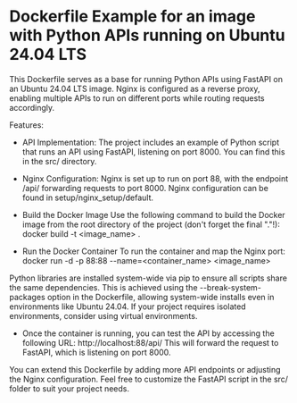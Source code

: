 # **Dockerfile Example for an image with Python APIs running on Ubuntu 24.04 LTS**

This Dockerfile serves as a base for running Python APIs using FastAPI on an Ubuntu 24.04 LTS image. Nginx is configured as a reverse proxy, enabling multiple APIs to run on different ports while routing requests accordingly.

Features:

* API Implementation:
The project includes an example of Python script that runs an API using FastAPI, listening on port 8000. You can find this in the src/ directory.
* Nginx Configuration:
Nginx is set up to run on port 88, with the endpoint /api/ forwarding requests to port 8000. Nginx configuration can be found in setup/nginx_setup/default.

* Build the Docker Image
Use the following command to build the Docker image from the root directory of the project (don't forget the final "."!):
docker build -t <image_name> .

* Run the Docker Container
To run the container and map the Nginx port:
docker run -d -p 88:88 --name=<container_name> <image_name>

Python libraries are installed system-wide via pip to ensure all scripts share the same dependencies. This is achieved using the --break-system-packages option in the Dockerfile, allowing system-wide installs even in environments like Ubuntu 24.04. If your project requires isolated environments, consider using virtual environments.

* Once the container is running, you can test the API by accessing the following URL:
http://localhost:88/api/
This will forward the request to FastAPI, which is listening on port 8000.

You can extend this Dockerfile by adding more API endpoints or adjusting the Nginx configuration. Feel free to customize the FastAPI script in the src/ folder to suit your project needs.

